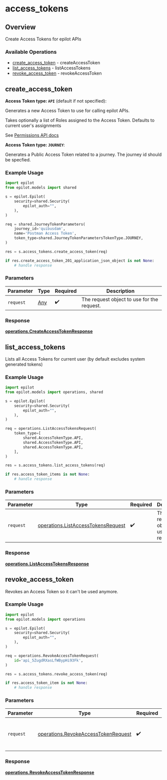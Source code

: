# access_tokens

## Overview

Create Access Tokens for epilot APIs

### Available Operations

* [create_access_token](#create_access_token) - createAccessToken
* [list_access_tokens](#list_access_tokens) - listAccessTokens
* [revoke_access_token](#revoke_access_token) - revokeAccessToken

## create_access_token

**Access Token type: `API`** (default if not specified):

Generates a new Access Token to use for calling epilot APIs.

Takes optionally a list of Roles assigned to the Access Token. Defaults to current user's assignments

See [Permissions API docs](https://docs.epilot.io/api/permissions)

**Access Token type: `JOURNEY`**:

Generates a Public Access Token related to a journey.
The journey id should be specfied.


### Example Usage

```python
import epilot
from epilot.models import shared

s = epilot.Epilot(
    security=shared.Security(
        epilot_auth="",
    ),
)

req = shared.JourneyTokenParameters(
    journey_id='quibusdam',
    name='Postman Access Token',
    token_type=shared.JourneyTokenParametersTokenType.JOURNEY,
)

res = s.access_tokens.create_access_token(req)

if res.create_access_token_201_application_json_object is not None:
    # handle response
```

### Parameters

| Parameter                                  | Type                                       | Required                                   | Description                                |
| ------------------------------------------ | ------------------------------------------ | ------------------------------------------ | ------------------------------------------ |
| `request`                                  | [Any](../../models//.md)                   | :heavy_check_mark:                         | The request object to use for the request. |


### Response

**[operations.CreateAccessTokenResponse](../../models/operations/createaccesstokenresponse.md)**


## list_access_tokens

Lists all Access Tokens for current user (by default excludes system generated tokens)

### Example Usage

```python
import epilot
from epilot.models import operations, shared

s = epilot.Epilot(
    security=shared.Security(
        epilot_auth="",
    ),
)

req = operations.ListAccessTokensRequest(
    token_type=[
        shared.AccessTokenType.API,
        shared.AccessTokenType.API,
        shared.AccessTokenType.API,
    ],
)

res = s.access_tokens.list_access_tokens(req)

if res.access_token_items is not None:
    # handle response
```

### Parameters

| Parameter                                                                                | Type                                                                                     | Required                                                                                 | Description                                                                              |
| ---------------------------------------------------------------------------------------- | ---------------------------------------------------------------------------------------- | ---------------------------------------------------------------------------------------- | ---------------------------------------------------------------------------------------- |
| `request`                                                                                | [operations.ListAccessTokensRequest](../../models/operations/listaccesstokensrequest.md) | :heavy_check_mark:                                                                       | The request object to use for the request.                                               |


### Response

**[operations.ListAccessTokensResponse](../../models/operations/listaccesstokensresponse.md)**


## revoke_access_token

Revokes an Access Token so it can't be used anymore.

### Example Usage

```python
import epilot
from epilot.models import operations

s = epilot.Epilot(
    security=shared.Security(
        epilot_auth="",
    ),
)

req = operations.RevokeAccessTokenRequest(
    id='api_5ZugdRXasLfWBypHi93Fk',
)

res = s.access_tokens.revoke_access_token(req)

if res.access_token_item is not None:
    # handle response
```

### Parameters

| Parameter                                                                                  | Type                                                                                       | Required                                                                                   | Description                                                                                |
| ------------------------------------------------------------------------------------------ | ------------------------------------------------------------------------------------------ | ------------------------------------------------------------------------------------------ | ------------------------------------------------------------------------------------------ |
| `request`                                                                                  | [operations.RevokeAccessTokenRequest](../../models/operations/revokeaccesstokenrequest.md) | :heavy_check_mark:                                                                         | The request object to use for the request.                                                 |


### Response

**[operations.RevokeAccessTokenResponse](../../models/operations/revokeaccesstokenresponse.md)**

